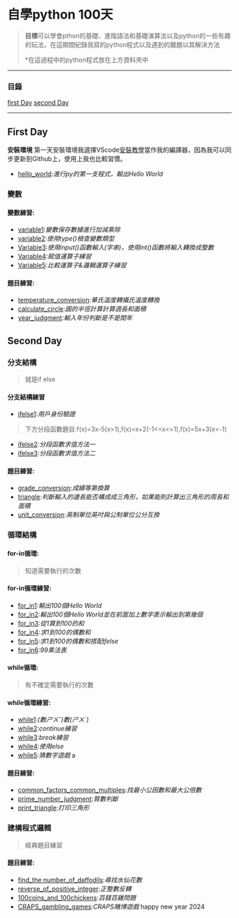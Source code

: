 # 自學python 100天
> **目標**可以學會pthon的基礎、進階語法和基礎演算法以及python的一些有趣的玩法，在這期間紀錄我寫的python程式以及遇到的難題以其解決方法
>
>*在這過程中的python程式放在上方資料夾中
***
### 目錄
[first Day](https://github.com/charlie960906/python-self-study?tab=readme-ov-file#first-day "第一天")
[second Day](https://github.com/charlie960906/python-self-study/tree/main?tab=readme-ov-file#second-day "第二天")
***
## First Day
**安裝環境**
第一天安裝環境我選擇VScode[安裝教學](https://sites.google.com/view/hyjdevelop-charlie960906/%E7%A8%8B%E5%BC%8F%E6%95%99%E5%AD%B8/c/vscode/vscode%E7%92%B0%E5%A2%83%E5%AE%89%E8%A3%9D)當作我的編譯器，因為我可以同步更新到Github上，使用上我也比較習慣。
- [hello_world](https://github.com/charlie960906/python-self-study/blob/main/Day1-15/Day1/hello_world.py):*進行py的第一支程式，輸出Hello World*
### 變數
#### 變數練習:
- [variable1](https://github.com/charlie960906/python-self-study/blob/main/Day1-15/Day1/variable/practise/variable1.py):*變數保存數據進行加減乘除*
- [variable2](https://github.com/charlie960906/python-self-study/blob/main/Day1-15/Day1/variable/practise/variable2.py):*使用type()檢查變數類型*
- [Variable3](https://github.com/charlie960906/python-self-study/blob/main/Day1-15/Day1/variable/practise/variable3.py):*使用input()函數輸入(字串)，使用int()函數將輸入轉換成整數*
- [Variable4](https://github.com/charlie960906/python-self-study/blob/main/Day1-15/Day1/variable/practise/variable4.py):*賦值運算子練習*
- [Variable5](https://github.com/charlie960906/python-self-study/blob/main/Day1-15/Day1/variable/practise/variable5.py):*比較運算子&邏輯運算子練習*
#### 題目練習:
- [temperature_conversion](https://github.com/charlie960906/python-self-study/blob/main/Day1-15/Day1/variable/topic/temperature_conversion.py):*華氏溫度轉攝氏溫度轉換*
- [calculate_circle](https://github.com/charlie960906/python-self-study/blob/main/Day1-15/Day1/variable/topic/calculate_circle.py):*圓的半徑計算計算週長和面積*
- [year_judgment](https://github.com/charlie960906/python-self-study/blob/main/Day1-15/Day1/variable/topic/year_judgment.py):*輸入年份判斷是不是閏年*

## Second Day

### 分支結構
>就是if else
#### 分支結構練習
- [ifelse1](https://github.com/charlie960906/python-self-study/blob/main/Day1-15/Day2/branch_structure/practice/ifelse1.py):*用戶身份驗證*
>下方分段函數題目:f(x)=3x-5(x>1),f(x)=x+2(-1<=x<=1),f(x)=5x+3(x<-1) 
- [ifelse2](https://github.com/charlie960906/python-self-study/blob/main/Day1-15/Day2/branch_structure/practice/ifelse2.py):*分段函數求值方法一*
- [ifelse3](https://github.com/charlie960906/python-self-study/blob/main/Day1-15/Day2/branch_structure/practice/ifelse3.py):*分段函數求值方法二*
#### 題目練習:
- [grade_conversion](https://github.com/charlie960906/python-self-study/blob/main/Day1-15/Day2/branch_structure/topic/grade_conversion.py):*成績等第換算*
- [triangle](https://github.com/charlie960906/python-self-study/blob/main/Day1-15/Day2/branch_structure/topic/triangle.py):*判斷輸入的邊長能否構成成三角形，如果能則計算出三角形的周長和面積*
- [unit_conversion](https://github.com/charlie960906/python-self-study/blob/main/Day1-15/Day2/branch_structure/topic/unit_conversion.py):*英制單位英吋與公制單位公分互換*
### 循環結構
#### for-in循環:
> 知道需要執行的次數
#### for-in循環練習:
- [for_in1](https://github.com/charlie960906/python-self-study/blob/main/Day1-15/Day2/Loop%20structure/practice/for_in1.py):*輸出100個Hello World*
- [for_in2](https://github.com/charlie960906/python-self-study/blob/main/Day1-15/Day2/Loop%20structure/practice/for_in2.py):*輸出100個Hello World並在前面加上數字表示輸出到第幾個*
- [for_in3](https://github.com/charlie960906/python-self-study/blob/main/Day1-15/Day2/Loop%20structure/practice/for_in3.py):*從1算到100的和*
- [for_in4](https://github.com/charlie960906/python-self-study/blob/main/Day1-15/Day2/Loop%20structure/practice/for_in4.py):*求1到100的偶數和*
- [for_in5](https://github.com/charlie960906/python-self-study/blob/main/Day1-15/Day2/Loop%20structure/practice/for_in5.py):*求1到100的偶數和搭配ifelse*
- [for_in6](https://github.com/charlie960906/python-self-study/blob/main/Day1-15/Day2/Loop%20structure/practice/for_in6.py):*99乘法表*
#### while循環:
> 有不確定需要執行的次數
#### while循環練習:
- [while1](https://github.com/charlie960906/python-self-study/blob/main/Day1-15/Day2/Loop%20structure/practice/while1.py):*(數ㄕㄨˇ)數(ㄕㄨˋ)*
- [while2](https://github.com/charlie960906/python-self-study/blob/main/Day1-15/Day2/Loop%20structure/practice/while2.py):*continue練習*
- [while3](https://github.com/charlie960906/python-self-study/blob/main/Day1-15/Day2/Loop%20structure/practice/while3.py):*break練習*
- [while4](https://github.com/charlie960906/python-self-study/blob/main/Day1-15/Day2/Loop%20structure/practice/while4.py):*使用else*
- [while5](https://github.com/charlie960906/python-self-study/blob/main/Day1-15/Day2/Loop%20structure/practice/while5.py):*猜數字遊戲*
a
#### 題目練習:
- [common_factors_common_multiples](https://github.com/charlie960906/python-self-study/blob/main/Day1-15/Day2/Loop%20structure/topic/common_factors_common_multiples.py):*找最小公因數和最大公倍數*
- [prime_number_judgment](https://github.com/charlie960906/python-self-study/blob/main/Day1-15/Day2/Loop%20structure/topic/prime_number_judgment.py):*質數判斷*
- [print_triangle](https://github.com/charlie960906/python-self-study/blob/main/Day1-15/Day2/Loop%20structure/topic/print_triangle.py):*打印三角形*

### 建構程式邏輯
> 經典題目練習
#### 題目練習:

- [find_the number_of_daffodils](https://github.com/charlie960906/python-self-study/blob/main/Day1-15/Day2/construct_program_logic/topic/find_the%20number_of_daffodils.py):*尋找水仙花數*
- [reverse_of_positive_integer](https://github.com/charlie960906/python-self-study/blob/main/Day1-15/Day2/construct_program_logic/topic/reverse_of_positive_integer.py):*正整數反轉*
- [100coins_and_100chickens](https://github.com/charlie960906/python-self-study/blob/main/Day1-15/Day2/construct_program_logic/topic/100coins_and_100chickens.py):*百錢百雞問題*
- [CRAPS_gambling_games](https://github.com/charlie960906/python-self-study/blob/main/Day1-15/Day2/construct_program_logic/topic/CRAPS_gambling_games.py):*CRAPS賭博遊戲*
happy new year 2024